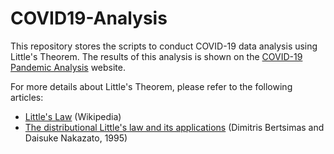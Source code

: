 # COVID19-Analysis

This repository stores the scripts to conduct COVID-19 data analysis using Little's Theorem. The results of this analysis is shown on the [COVID-19 Pandemic Analysis](https://sites.google.com/view/covid19-analysis) website.

For more details about Little's Theorem, please refer to the following articles:
- [Little's Law](https://sites.google.com/view/covid19-analysis) (Wikipedia)
- [The distributional Little's law and its applications](https://www.mit.edu/~dbertsim/papers/Queuing%20Theory/The%20distributional%20Little%27s%20law%20and%20its%20applications.pdf) (Dimitris Bertsimas and Daisuke Nakazato, 1995)
